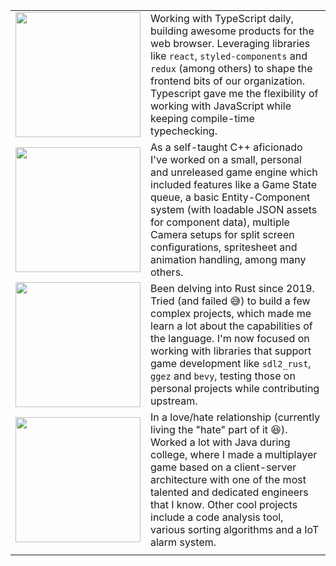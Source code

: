 |||
| --- | :-- |
| <img src="https://user-images.githubusercontent.com/47983254/110720725-d5da0700-81ed-11eb-81cf-4714d22494ee.png" width="200"> | Working with TypeScript daily, building awesome products for the web browser. Leveraging libraries like `react`, `styled-components` and `redux` (among others) to shape the frontend bits of our organization. Typescript gave me the flexibility of working with JavaScript while keeping compile-time typechecking. |
| <img src="https://user-images.githubusercontent.com/47983254/110720703-d07cbc80-81ed-11eb-8009-a0460b0d2d46.png" width="200"> | As a self-taught C++ aficionado I've worked on a small, personal and unreleased game engine which included features like a Game State queue, a basic Entity-Component system (with loadable JSON assets for component data), multiple Camera setups for split screen configurations, spritesheet and animation handling, among many others. |
| <img src="https://user-images.githubusercontent.com/47983254/110720710-d2df1680-81ed-11eb-8fd0-7b940e7e7412.png" width="200"> | Been delving into Rust since 2019. Tried (and failed 😅) to build a few complex projects, which made me learn a lot about the capabilities of the language. I'm now focused on working with libraries that support game development like `sdl2_rust`, `ggez` and `bevy`, testing those on personal projects while contributing upstream.  |
|<img src="https://user-images.githubusercontent.com/47983254/110724204-163c8380-81f4-11eb-8bf5-1d45694997ae.png" width="200">| In a love/hate relationship (currently living the "hate" part of it 😆). Worked a lot with Java during college, where I made a multiplayer game based on a client-server architecture with one of the most talented and dedicated engineers that I know. Other cool projects include a code analysis tool, various sorting algorithms and a IoT alarm system. |
|||

